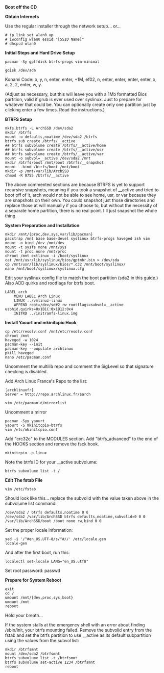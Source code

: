 **Boot off the CD**

**Obtain Internets**

Use the regular installer through the network setup... or...

```
# ip link set wlan0 up
# iwconfig wlan0 essid "[SSID Name]"
# dhcpcd wlan0
```

**Initial Steps and Hard Drive Setup**
```
pacman -Sy gptfdisk btrfs-progs vim-minimal
```

```
gdisk /dev/sda
```

Konami Code: o, y, n, enter, enter, +1M, ef02, n, enter, enter, enter, enter, x, a, 2, 2, enter, w, y.

(Adjust as necessary, but this will leave you with a 1Mb formatted Bios partition, valid if grub is ever used over syslinux. Just to prepare for whatever that could be. You can optionally create only one partition just by clicking enter a few times. Read the instructions.)

**BTRFS Setup**
```
mkfs.btrfs -L ArchSSD /dev/sda2
mkdir /btrfs
mount -o defaults,noatime /dev/sda2 /btrfs
btrfs sub create /btrfs/__active
## btrfs subvolume create /btrfs/__active/home
## btrfs subvolume create /btrfs/__active/usr
## btrfs subvolume create /btrfs/__active/var
mount -o subvol=__active /dev/sda2 /mnt
mkdir /btrfs/boot /mnt/boot /btrfs/__snapshot
mount --bind /btrfs/boot /mnt/boot
mkdir -p /mnt/var/lib/ArchSSD
chmod -R 0755 /btrfs/__active
```

The above commented sections are because BTRFS is yet to support recursive snapshots, meaning if you took a snapshot of __active and tried to boot off of it, arch would not be able to see home, usr, or var because they are snapshots on their own. You could snapshot just those directories and replace those at will manually if you choose to, but without the necessity of a separate home partition, there is no real point. I'll just snapshot the whole thing.

**System Preparation and Installation**

```
mkdir /mnt/{proc,dev,sys,var/lib/pacman}
pacstrap /mnt base base-devel syslinux btrfs-progs haveged zsh vim
mount -o bind /dev /mnt/dev
mount -t sysfs none /mnt/sys
mount -t proc none /mnt/proc
chroot /mnt extlinux -i /boot/syslinux
cat /mnt/usr/lib/syslinux/bios/gptmbr.bin > /dev/sda
cp /mnt/usr/lib/syslinux/bios/*.c32 /mnt/boot/syslinux/
nano /mnt/boot/syslinux/syslinux.cfg 
```

Edit your syslinux config file to match the boot partition (sda2 in this guide.)
Also ADD quirks and rootflags for btrfs boot.
```
LABEL arch
    MENU LABEL Arch Linux
    LINUX ../vmlinuz-linux
    APPEND root=/dev/sd#2 rw rootflags=subvol=__active usbhid.quirks=0x1B1C:0x1B12:0x4
    INITRD ../initramfs-linux.img

```

**Install Yaourt and mkinitcpio Hook**
```
cp /etc/resolv.conf /mnt/etc/resolv.conf
chroot /mnt
haveged -w 1024
pacman-key --init
pacman-key --populate archlinux
pkill haveged
nano /etc/pacman.conf
```

Uncomment the multilib repo and comment the SigLevel so that signature checking is disabled.

Add Arch Linux France's Repo to the list: 

```
[archlinuxfr]
Server = http://repo.archlinux.fr/$arch
```

```
vim /etc/pacman.d/mirrorlist
```

Uncomment a mirror

```
pacman -Syy yaourt
yaourt -S mkinitcpio-btrfs
vim /etc/mkinitcpio.conf
```

Add "crc32c" to the MODULES section. Add "btrfs_advanced" to the end of the HOOKS section and remove the fsck hook.

```
mkinitcpio -p linux
```

Note the btrfs ID for your __active subvolume:

```
btrfs subvolume list -t /
```

**Edit The fstab File**

```
vim /etc/fstab
```

Should look like this... replace the subvolid with the value taken above in the subvolume list command.

```
/dev/sda2 / btrfs defaults,noatime 0 0
/dev/sda2 /var/lib/ArchSSD btrfs defaults,noatime,subvolid=0 0 0
/var/lib/ArchSSD/boot /boot none rw,bind 0 0
```

Set the proper locale information:

```
sed -i '/^#en_US.UTF-8/s/^#//' /etc/locale.gen
locale-gen
```

And after the first boot, run this:

```
localectl set-locale LANG="en_US.utf8"
```

Set root password: passwd

**Prepare for System Reboot**

```
exit
cd /
umount /mnt/{dev,proc,sys,boot}
umount /mnt
reboot
```

Hold your breath...

If the system stalls at the emergency shell with an error about finding /sbin/init, your btrfs mounting failed. Remove the subvolid entry from the fstab and set the btrfs partition to use __active as its default subpartition using the values from the subvol list:

```
mkdir /btrfsmnt
mount /dev/sda2 /btrfsmnt
btrfs subvolume list -t /btrfsmnt
btrfs subvolume set-active 1234 /btrfsmnt
reboot
```
